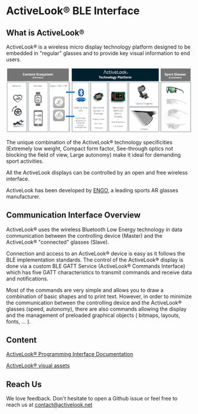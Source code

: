 # ActiveLook® BLE Interface 

## What is ActiveLook®

ActiveLook® is a wireless micro display technology platform designed to be embedded in "regular" glasses and to provide key visual information to end users.

<p align="center"> <img src="./resources/ActiveLook_Technology_Platform.png"/ </p>

The unique combination of the ActiveLook® technology specificities (Extremely low weight, Compact form factor, See-through optics not blocking the field of view, Large autonomy) make it ideal for demanding sport activities.

All the ActiveLook displays can be controlled by an open and free wireless interface.

ActiveLook has been developed by [ENGO](https://www.engoeyewear.com), a leading sports AR glasses manufacturer.


## Communication Interface Overview

ActiveLook® uses the wireless Bluetooth Low Energy technology in data communication between the controlling device (Master) and the ActiveLook® "connected" glasses (Slave).

Connection and access to an ActiveLook® device is easy as it follows the BLE implementation standards. The control of the ActiveLook® display is done via a custom BLE GATT Service (ActiveLook® Commands Interface) which has five GATT characteristics to transmit commands and receive data and notifications.

Most of the commands are very simple and allows you to draw a combination of basic shapes and to print text. However, in order to minimize the communication between the controlling device and the ActiveLook® glasses (speed, autonomy), there are also commands allowing the display and the management of preloaded graphical objects ( bitmaps, layouts, fonts, ... ).


## Content

[ActiveLook® Programming Interface Documentation](ActiveLook_API.md)  

[ActiveLook® visual assets](https://github.com/ActiveLook/Activelook-Visual-Assets)  

## Reach Us

We love feedback. Don't hesitate to open a Github issue or feel free to reach us at contact@activelook.net 
